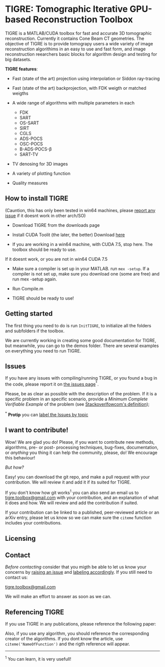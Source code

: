 TIGRE: Tomographic Iterative GPU-based Reconstruction Toolbox
======

TIGRE is a MATLAB/CUDA toolbox for fast and accurate 3D tomographic 
reconstruction. Currently it contains Cone Beam CT geometries. The
objective of TIGRE is to provide tomograpy users a wide variety of image 
reconstruction algorithims in an easy to use and fast form, and image 
reconstruction reearchers basic blocks for algorithm design and testing for
big datasets.

**TIGRE features**:

  - Fast (state of the art) projection using interpolation or Siddon ray-tracing

  - Fast (state of the art) backprojection, with FDK weigth or matched weigths

  - A wide range of algorithms with multiple parameters in each
      - FDK                    
      - SART                    
      - OS-SART                
      - SIRT                   
      - CGLS
      - ADS-POCS               
      - OSC-POCS              
      - B-ADS-POCS-&#946;       
      - SART-TV

  - TV denosing for 3D images

  - A variety of plotting function

  - Quality measures


## How to install TIGRE

(Cauntion, this has only been tested in win64 machines, please [report any 
issue][2] if it doesnt work in other arch/SO)
 
   - Download TIGRE from the downloads page
   
   - Install  CUDA Toolit (the later, the better)
     Download [here][1]
   
   - If you are working in a win64 machine, with CUDA 7.5, stop here. The
     toolbox should be ready to use.

If it doesnt work, or you are not in win64 CUDA 7.5
   
   - Make sure a compiler is set up in your MATLAB. run `mex -setup`. If a 
     compiler is not set up, make sure you download one (some are free)
     and run mex -setup again.

   - Run Compile.m

   - TIGRE should be ready to use!

## Getting started


The first thing you need to do is run `InitTIGRE`, to initialize all the 
folders and subfolders if the toolbox.

We are currently working in creating some good documentation for TIGRE, but
meanwhile, you can go to the demos folder. There are several examples on everything
you need to run TIGRE.

## Issues

If you have any issues with compiling/running TIGRE, or you found a bug in
the code, please report it on [the issues page][2]<sup>*</sup>.

Please, be as clear as  possible with the description of the problem.
If it is a specific problem in an specific scenario, provide a *Minimum 
Complete Verifiable Example* of the problem (see [Stackoverlfowcom's definition][3]);

<sup>*</sup> **Protip** you can [label the Issues by topic][4]

## I want to contribute! 

Wow! We are glad you do! Please, if you want to contribute new methods, 
algorithms, pre- or post- processing techniques, bug-fixes, documentation, or
*anything* you thing it can help the community, please, do! We encourage
this behaviour!

*But how?* 

Easy! you can download the git repo, and make a pull request with your 
contribution. We will review it and add it if its suited for TIGRE. 

If you don't know how git
works<sup>1</sup> you can also send an email us to tigre.toolbox@gmail.com 
with your contribution, and an explanation of what it does and how. We will
review and add the contribution if suited.

If your contribution can be linked to a published, peer-reviewed article or
an arXiv entry, please let us know so we can make sure the `citeme` function
includes your contributions.

## Licensing


## Contact

*Before contacting* consider that you migth be able to let us know your concerns by
[raising an issue][2] and [labeling accordingly][4]. If you still need to contact us:

tigre.toolbox@gmail.com

We will make an effort to answer as soon as we can.

## Referencing TIGRE

If you use TIGRE in any publications, please reference the following paper:



Also, if you use any algorithm, you should reference the corresponding creator
of the algorithms. If you dont know the article, use `citeme('NameOfFunction')`
and the rigth reference will appear.


---

<sup>1</sup> You can learn, it is very usefull!


[1]: https://developer.nvidia.com/cuda-downloads
[2]: https://github.com/AnderBiguri/TIGRE/issues
[3]: https://stackoverflow.com/help/mcve
[4]: https://help.github.com/articles/applying-labels-to-issues-and-pull-requests/
